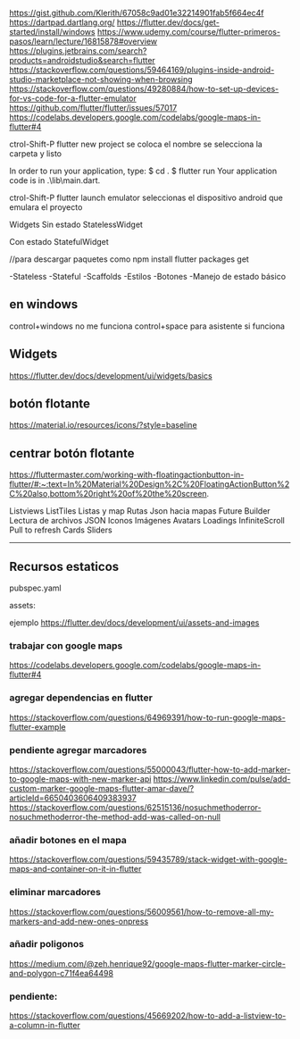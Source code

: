 https://gist.github.com/Klerith/67058c9ad01e32214901fab5f664ec4f
https://dartpad.dartlang.org/
https://flutter.dev/docs/get-started/install/windows
https://www.udemy.com/course/flutter-primeros-pasos/learn/lecture/16815878#overview
https://plugins.jetbrains.com/search?products=androidstudio&search=flutter
https://stackoverflow.com/questions/59464169/plugins-inside-android-studio-marketplace-not-showing-when-browsing
https://stackoverflow.com/questions/49280884/how-to-set-up-devices-for-vs-code-for-a-flutter-emulator
https://github.com/flutter/flutter/issues/57017
https://codelabs.developers.google.com/codelabs/google-maps-in-flutter#4


ctrol-Shift-P
flutter new project
se coloca el nombre
se selecciona la carpeta y listo

In order to run your application, type:
  $ cd .
  $ flutter run
Your application code is in .\lib\main.dart.

ctrol-Shift-P
flutter launch emulator
seleccionas el dispositivo android que emulara el proyecto

Widgets
Sin estado
StatelessWidget

Con estado
StatefulWidget

//para descargar paquetes como npm install
flutter packages get


-Stateless
-Stateful
-Scaffolds
-Estilos
-Botones
-Manejo de estado básico

en windows
--------------
control+windows no me funciona
control+space para asistente si funciona

Widgets
------------
https://flutter.dev/docs/development/ui/widgets/basics

botón flotante
-------------------
https://material.io/resources/icons/?style=baseline

centrar botón flotante
---------------------
https://fluttermaster.com/working-with-floatingactionbutton-in-flutter/#:~:text=In%20Material%20Design%2C%20FloatingActionButton%2C%20also,bottom%20right%20of%20the%20screen.



Listviews
ListTiles
Listas y map
Rutas
Json hacia mapas
Future Builder
Lectura de archivos JSON
Iconos
Imágenes
Avatars
Loadings
InfiniteScroll
Pull to refresh
Cards
Sliders

---------------
Recursos estaticos
------------------
pubspec.yaml

assets:

ejemplo
https://flutter.dev/docs/development/ui/assets-and-images


### trabajar con google maps
https://codelabs.developers.google.com/codelabs/google-maps-in-flutter#4

### agregar dependencias en flutter
https://stackoverflow.com/questions/64969391/how-to-run-google-maps-flutter-example

### pendiente agregar marcadores
https://stackoverflow.com/questions/55000043/flutter-how-to-add-marker-to-google-maps-with-new-marker-api
https://www.linkedin.com/pulse/add-custom-marker-google-maps-flutter-amar-dave/?articleId=6650403606409383937
https://stackoverflow.com/questions/62515136/nosuchmethoderror-nosuchmethoderror-the-method-add-was-called-on-null

### añadir botones en el mapa
https://stackoverflow.com/questions/59435789/stack-widget-with-google-maps-and-container-on-it-in-flutter

### eliminar marcadores
https://stackoverflow.com/questions/56009561/how-to-remove-all-my-markers-and-add-new-ones-onpress

### añadir poligonos
https://medium.com/@zeh.henrique92/google-maps-flutter-marker-circle-and-polygon-c71f4ea64498

### pendiente:
https://stackoverflow.com/questions/45669202/how-to-add-a-listview-to-a-column-in-flutter



